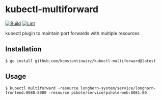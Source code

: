 # kubectl-multiforward
[![Build](https://github.com/konstantinwirz/kubectl-multiforward/actions/workflows/build.yaml/badge.svg)](https://github.com/konstantinwirz/kubectl-multiforward/actions/workflows/build.yaml) [![Lint](https://github.com/konstantinwirz/kubectl-multiforward/actions/workflows/lint.yaml/badge.svg)](https://github.com/konstantinwirz/kubectl-multiforward/actions/workflows/lint.yaml)
 
kubectl plugin to maintain port forwards with multiple resources

## Installation

```shell
$ go install github.com/konstantinwirz/kubectl-multiforward@latest
```

## Usage

```shell
$ kubectl multiforward -resource longhorn-system/service/longhorn-frontend:8080:8000 -resource pihole/service/pihole-web:8081:80
```